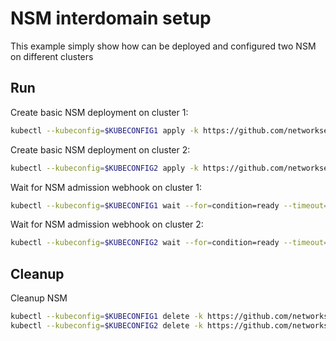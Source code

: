 # NSM interdomain setup


This example simply show how can be deployed and configured two NSM on different clusters

## Run

Create basic NSM deployment on cluster 1:

```bash
kubectl --kubeconfig=$KUBECONFIG1 apply -k https://github.com/networkservicemesh/deployments-k8s/examples/interdomain/nsm/cluster1?ref=68a333eb8e0e0b3bbf71353fb78aac9a7642dac4
```

Create basic NSM deployment on cluster 2:

```bash
kubectl --kubeconfig=$KUBECONFIG2 apply -k https://github.com/networkservicemesh/deployments-k8s/examples/interdomain/nsm/cluster2?ref=68a333eb8e0e0b3bbf71353fb78aac9a7642dac4
```

Wait for NSM admission webhook on cluster 1:

```bash
kubectl --kubeconfig=$KUBECONFIG1 wait --for=condition=ready --timeout=1m pod -n nsm-system -l app=admission-webhook-k8s
```

Wait for NSM admission webhook on cluster 2:

```bash
kubectl --kubeconfig=$KUBECONFIG2 wait --for=condition=ready --timeout=1m pod -n nsm-system -l app=admission-webhook-k8s
```

## Cleanup

Cleanup NSM
```bash
kubectl --kubeconfig=$KUBECONFIG1 delete -k https://github.com/networkservicemesh/deployments-k8s/examples/interdomain/nsm/cluster1?ref=68a333eb8e0e0b3bbf71353fb78aac9a7642dac4
kubectl --kubeconfig=$KUBECONFIG2 delete -k https://github.com/networkservicemesh/deployments-k8s/examples/interdomain/nsm/cluster2?ref=68a333eb8e0e0b3bbf71353fb78aac9a7642dac4
```
